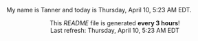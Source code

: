 My name is Tanner and today is Thursday, April 10, 5:23 AM EDT.

<p align="center">This <i>README</i> file is generated <b>every 3 hours</b>!</br>Last refresh: Thursday, April 10, 5:23 AM EDT<br /></p>
